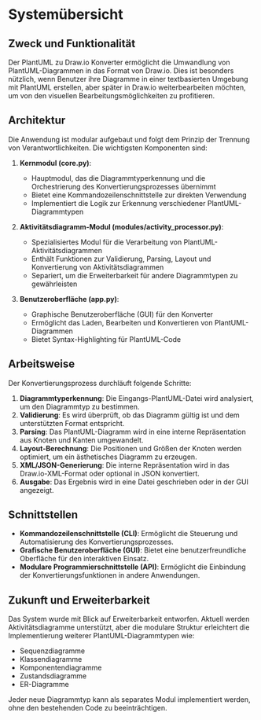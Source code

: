 # Systemübersicht

## Zweck und Funktionalität

Der PlantUML zu Draw.io Konverter ermöglicht die Umwandlung von PlantUML-Diagrammen in das Format von Draw.io. Dies ist besonders nützlich, wenn Benutzer ihre Diagramme in einer textbasierten Umgebung mit PlantUML erstellen, aber später in Draw.io weiterbearbeiten möchten, um von den visuellen Bearbeitungsmöglichkeiten zu profitieren.

## Architektur

Die Anwendung ist modular aufgebaut und folgt dem Prinzip der Trennung von Verantwortlichkeiten. Die wichtigsten Komponenten sind:

1. **Kernmodul (core.py)**: 
   - Hauptmodul, das die Diagrammtyperkennung und die Orchestrierung des Konvertierungsprozesses übernimmt
   - Bietet eine Kommandozeilenschnittstelle zur direkten Verwendung
   - Implementiert die Logik zur Erkennung verschiedener PlantUML-Diagrammtypen

2. **Aktivitätsdiagramm-Modul (modules/activity_processor.py)**:
   - Spezialisiertes Modul für die Verarbeitung von PlantUML-Aktivitätsdiagrammen
   - Enthält Funktionen zur Validierung, Parsing, Layout und Konvertierung von Aktivitätsdiagrammen
   - Separiert, um die Erweiterbarkeit für andere Diagrammtypen zu gewährleisten

3. **Benutzeroberfläche (app.py)**:
   - Graphische Benutzeroberfläche (GUI) für den Konverter
   - Ermöglicht das Laden, Bearbeiten und Konvertieren von PlantUML-Diagrammen
   - Bietet Syntax-Highlighting für PlantUML-Code

## Arbeitsweise

Der Konvertierungsprozess durchläuft folgende Schritte:

1. **Diagrammtyperkennung**: Die Eingangs-PlantUML-Datei wird analysiert, um den Diagrammtyp zu bestimmen.
2. **Validierung**: Es wird überprüft, ob das Diagramm gültig ist und dem unterstützten Format entspricht.
3. **Parsing**: Das PlantUML-Diagramm wird in eine interne Repräsentation aus Knoten und Kanten umgewandelt.
4. **Layout-Berechnung**: Die Positionen und Größen der Knoten werden optimiert, um ein ästhetisches Diagramm zu erzeugen.
5. **XML/JSON-Generierung**: Die interne Repräsentation wird in das Draw.io-XML-Format oder optional in JSON konvertiert.
6. **Ausgabe**: Das Ergebnis wird in eine Datei geschrieben oder in der GUI angezeigt.

## Schnittstellen

- **Kommandozeilenschnittstelle (CLI)**: Ermöglicht die Steuerung und Automatisierung des Konvertierungsprozesses.
- **Grafische Benutzeroberfläche (GUI)**: Bietet eine benutzerfreundliche Oberfläche für den interaktiven Einsatz.
- **Modulare Programmierschnittstelle (API)**: Ermöglicht die Einbindung der Konvertierungsfunktionen in andere Anwendungen.

## Zukunft und Erweiterbarkeit

Das System wurde mit Blick auf Erweiterbarkeit entworfen. Aktuell werden Aktivitätsdiagramme unterstützt, aber die modulare Struktur erleichtert die Implementierung weiterer PlantUML-Diagrammtypen wie:

- Sequenzdiagramme
- Klassendiagramme
- Komponentendiagramme
- Zustandsdiagramme
- ER-Diagramme

Jeder neue Diagrammtyp kann als separates Modul implementiert werden, ohne den bestehenden Code zu beeinträchtigen. 